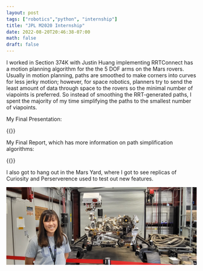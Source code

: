 ```yaml
---
layout: post
tags: ["robotics","python", "internship"]
title: "JPL M2020 Internship"
date: 2022-08-20T20:46:38-07:00
math: false
draft: false
---
```


I worked in Section 374K with Justin Huang implementing RRTConnect has a motion
planning algorithm for the the 5 DOF arms on the Mars rovers. Usually in motion
planning, paths are smoothed to make corners into curves for less jerky motion;
however, for space robotics, planners try to send the least amount of data
through space to the rovers so the minimal number of viapoints is preferred. So
instead of smoothing the RRT-generated paths, I spent the majority of my time
simplifying the paths to the smallest number of viapoints.


My Final Presentation:

{{<gslides src="https://docs.google.com/presentation/d/144yxsp2Gmq1xHnJizLaELDZvPcQFjyscRQH1uQoaNi0/embed?start=false&loop=false&delayms=3000">}}

My Final Report, which has more information on path simplification algorithms:

{{<gslides src="https://drive.google.com/file/d/17RjiFg9-UV41khwbL1GnLTmD5a8BRGVz/preview">}}

I also got to hang out in the Mars Yard, where I got to see replicas of
Curiosity and Perserverence used to test out new features.

![percy](/images/percy.jpg)
